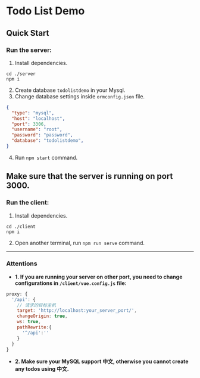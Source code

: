 # Todo List Demo
## Quick Start
### Run the server: 
1. Install dependencies.
```shell
cd ./server
npm i
```
2. Create database `todolistdemo` in your Mysql.
3. Change database settings inside `ormconfig.json` file.
```json
{
  "type": "mysql",
  "host": "localhost",
  "port": 3306,
  "username": "root",
  "password": "password",
  "database": "todolistdemo",
}
```
4. Run `npm start` command.

**Make sure that the server is running on port 3000.**
---
### Run the client:
1. Install dependencies.
```shell
cd ./client
npm i
```
2. Open another terminal, run `npm run serve` command.
---
### Attentions
- **1. If you are running your server on other port, you need to change configurations in `/client/vue.config.js` file:**
```javascript
proxy: {
  '/api': {
    // 请求的目标主机
    target: 'http://localhost:your_server_port/',
    changeOrigin: true,
    ws: true,
    pathRewrite:{
      '^/api':''
    }
  }
}
```
- **2. Make sure your MySQL support 中文, otherwise you cannot create any todos using 中文.**